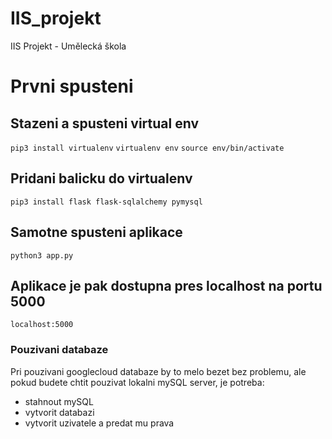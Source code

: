 # IIS_projekt
IIS Projekt - Umělecká škola

# Prvni spusteni
## Stazeni a spusteni virtual env
`pip3 install virtualenv`
`virtualenv env`
`source env/bin/activate`

## Pridani balicku do virtualenv
`pip3 install flask flask-sqlalchemy pymysql`

## Samotne spusteni aplikace
`python3 app.py`
## Aplikace je pak dostupna pres localhost na portu 5000
`localhost:5000`

### Pouzivani databaze
Pri pouzivani googlecloud databaze by to melo bezet bez problemu, ale pokud budete chtit pouzivat lokalni mySQL server, je potreba:
- stahnout mySQL
- vytvorit databazi
- vytvorit uzivatele a predat mu prava